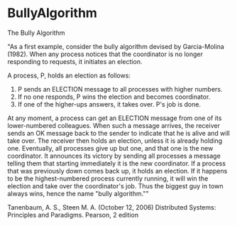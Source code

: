 # BullyAlgorithm
The Bully Algorithm

"As a first example, consider the bully algorithm devised by Garcia-Molina (1982). 
When any process notices that the coordinator is no longer responding to requests, it initiates an election.

A process, P, holds an election as follows:
1. P sends an ELECTION message to all processes with higher numbers.
2. If no one responds, P wins the election and becomes coordinator.
3. If one of the higher-ups answers, it takes over. P's job is done.

At any moment, a process can get an ELECTION message from one of its
lower-numbered colleagues. When such a message arrives, the receiver sends an
OK message back to the sender to indicate that he is alive and will take over. The
receiver then holds an election, unless it is already holding one. Eventually, all
processes give up but one, and that one is the new coordinator. It announces its
victory by sending all processes a message telling them that starting immediately
it is the new coordinator.
If a process that was previously down comes back up, it holds an election. If it
happens to be the highest-numbered process currently running, it will win the
election and take over the coordinator's job. Thus the biggest guy in town always
wins, hence the name "bully algorithm.""

Tanenbaum, A. S., Steen M. A.  (October 12, 2006) Distributed Systems: Principles and Paradigms. Pearson, 2 edition
